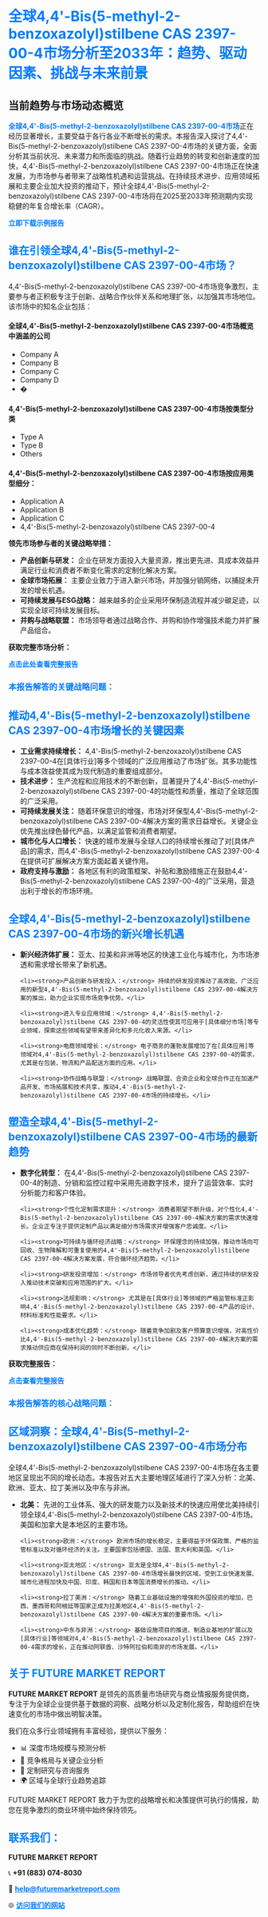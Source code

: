 <h1 style="color: #007BFF;">全球4,4'-Bis(5-methyl-2-benzoxazolyl)stilbene CAS 2397-00-4市场分析至2033年：趋势、驱动因素、挑战与未来前景</h1>

<section id="overview">
<h2>当前趋势与市场动态概览</h2>
<p><a href="https://www.futuremarketreport.com/zh-CN/industry-report/44-bis5-methyl-2-benzoxazolylstilbene-cas-2397-00-4-market" style="color: #007BFF; text-decoration: none;"><strong>全球4,4'-Bis(5-methyl-2-benzoxazolyl)stilbene CAS 2397-00-4市场</strong></a>正在经历显著增长，主要受益于各行各业不断增长的需求。本报告深入探讨了4,4'-Bis(5-methyl-2-benzoxazolyl)stilbene CAS 2397-00-4市场的关键方面，全面分析其当前状况、未来潜力和所面临的挑战。随着行业趋势的转变和创新速度的加快，4,4'-Bis(5-methyl-2-benzoxazolyl)stilbene CAS 2397-00-4市场正在快速发展，为市场参与者带来了战略性机遇和运营挑战。在持续技术进步、应用领域拓展和主要企业加大投资的推动下，预计全球4,4'-Bis(5-methyl-2-benzoxazolyl)stilbene CAS 2397-00-4市场将在2025至2033年预测期内实现稳健的年复合增长率（CAGR）。</p>
</section>

<section id="overview">
<p><a href="https://www.futuremarketreport.com/zh-CN/request-sample/reportId=111883" style="color: #007BFF; text-decoration: none;"><strong>立即下载示例报告</strong></a></p>
</section>

<section id="key-players">
<h2 style="color: #007BFF;">谁在引领全球4,4'-Bis(5-methyl-2-benzoxazolyl)stilbene CAS 2397-00-4市场？</h2>
<p>4,4'-Bis(5-methyl-2-benzoxazolyl)stilbene CAS 2397-00-4市场竞争激烈，主要参与者正积极专注于创新、战略合作伙伴关系和地理扩张，以加强其市场地位。该市场中的知名企业包括：</p>
<h4>全球4,4'-Bis(5-methyl-2-benzoxazolyl)stilbene CAS 2397-00-4市场概览中涵盖的公司</h4>
<ul><li>Company A</li><li>Company B</li><li>Company C</li><li>Company D</li><li>�</li></ul>
<h4>4,4'-Bis(5-methyl-2-benzoxazolyl)stilbene CAS 2397-00-4市场按类型分类</h4>
<ul><li>Type A</li><li>Type B</li><li>Others</li></ul>

<h4>4,4'-Bis(5-methyl-2-benzoxazolyl)stilbene CAS 2397-00-4市场按应用类型细分：</h4>
<ul><li>Application A</li><li>Application B</li><li>Application C</li><li>4,4&#039;-Bis(5-methyl-2-benzoxazolyl)stilbene CAS 2397-00-4</li></ul>
<p><strong>领先市场参与者的关键战略举措：</strong></p> 
<ul> 
<li><strong>产品创新与研发：</strong> 企业在研发方面投入大量资源，推出更先进、具成本效益并满足行业和消费者不断变化需求的定制化解决方案。</li> 
<li><strong>全球市场拓展：</strong> 主要企业致力于进入新兴市场，并加强分销网络，以捕捉未开发的增长机遇。</li> 
<li><strong>可持续发展与ESG战略：</strong> 越来越多的企业采用环保制造流程并减少碳足迹，以实现全球可持续发展目标。</li> 
<li><strong>并购与战略联盟：</strong> 市场领导者通过战略合作、并购和协作增强技术能力并扩展产品组合。</li> 
</ul>
</section>

<section>
<p><strong>获取完整市场分析：</strong></p> 
<a href="https://www.futuremarketreport.com/zh-CN/industry-report/44-bis5-methyl-2-benzoxazolylstilbene-cas-2397-00-4-market" style="color: #007BFF; text-decoration: none;"><strong>点击此处查看完整报告</strong></a> 
<h3 style="color: #007BFF;">本报告解答的关键战略问题：</h3>
</section>

<section id="driving-factors">
  <h2 style="color: #007BFF;">推动4,4'-Bis(5-methyl-2-benzoxazolyl)stilbene CAS 2397-00-4市场增长的关键因素</h2>
  <ul>
    <li><strong>工业需求持续增长：</strong> 4,4'-Bis(5-methyl-2-benzoxazolyl)stilbene CAS 2397-00-4在[具体行业]等多个领域的广泛应用推动了市场扩张。其多功能性与成本效益使其成为现代制造的重要组成部分。</li>
    <li><strong>技术进步：</strong> 生产流程和应用技术的不断创新，显著提升了4,4'-Bis(5-methyl-2-benzoxazolyl)stilbene CAS 2397-00-4的功能性和质量，推动了全球范围的广泛采用。</li>
    <li><strong>可持续发展关注：</strong> 随着环保意识的增强，市场对环保型4,4'-Bis(5-methyl-2-benzoxazolyl)stilbene CAS 2397-00-4解决方案的需求日益增长。关键企业优先推出绿色替代产品，以满足监管和消费者期望。</li>
    <li><strong>城市化与人口增长：</strong> 快速的城市发展与全球人口的持续增长推动了对[具体产品]的需求，而4,4'-Bis(5-methyl-2-benzoxazolyl)stilbene CAS 2397-00-4在提供可扩展解决方案方面起着关键作用。</li>
    <li><strong>政府支持与激励：</strong> 各地区有利的政策框架、补贴和激励措施正在鼓励4,4'-Bis(5-methyl-2-benzoxazolyl)stilbene CAS 2397-00-4的广泛采用，营造出利于增长的市场环境。</li>
  </ul>
</section>

<section id="growth-opportunities">
  <h2 style="color: #007BFF;">全球4,4'-Bis(5-methyl-2-benzoxazolyl)stilbene CAS 2397-00-4市场的新兴增长机遇</h2>
  <ul>
    <li><strong>新兴经济体扩展：</strong> 亚太、拉美和非洲等地区的快速工业化与城市化，为市场渗透和需求增长带来了新机遇。</li>
    
    <li><strong>产品创新与研发投入：</strong> 持续的研发投资推动了高效能、广泛应用的新型4,4'-Bis(5-methyl-2-benzoxazolyl)stilbene CAS 2397-00-4解决方案的推出，助力企业实现市场竞争优势。</li>
    
    <li><strong>进入专业应用领域：</strong> 4,4'-Bis(5-methyl-2-benzoxazolyl)stilbene CAS 2397-00-4的灵活性使其可应用于[具体细分市场]等专业领域，探索这些领域有望带来差异化和多元化收入来源。</li>
    
    <li><strong>电商领域增长：</strong> 电子商务的蓬勃发展增加了在[具体应用]等领域对4,4'-Bis(5-methyl-2-benzoxazolyl)stilbene CAS 2397-00-4的需求，尤其是在包装、物流和产品配送方面的应用。</li>
    
    <li><strong>协作战略与联盟：</strong> 战略联盟、合资企业和全球合作正在加速产品开发、市场拓展和技术共享，推动4,4'-Bis(5-methyl-2-benzoxazolyl)stilbene CAS 2397-00-4市场的持续增长。</li>
  </ul>
</section>

<section id="trending-factors">
  <h2 style="color: #007BFF;">塑造全球4,4'-Bis(5-methyl-2-benzoxazolyl)stilbene CAS 2397-00-4市场的最新趋势</h2>
  <ul>
    <li><strong>数字化转型：</strong> 在4,4'-Bis(5-methyl-2-benzoxazolyl)stilbene CAS 2397-00-4的制造、分销和监控过程中采用先进数字技术，提升了运营效率、实时分析能力和客户体验。</li>
    
    <li><strong>个性化定制需求提升：</strong> 消费者期望不断升级，对个性化4,4'-Bis(5-methyl-2-benzoxazolyl)stilbene CAS 2397-00-4解决方案的需求快速增长。企业正专注于提供定制产品以满足细分市场需求并增强客户忠诚度。</li>
    
    <li><strong>可持续与循环经济战略：</strong> 环保理念的持续加强，推动市场向可回收、生物降解和可重复使用的4,4'-Bis(5-methyl-2-benzoxazolyl)stilbene CAS 2397-00-4解决方案发展，符合循环经济趋势。</li>
    
    <li><strong>研发投资增加：</strong> 市场领导者优先考虑创新，通过持续的研发投入推动技术突破和应用范围的扩大。</li>
    
    <li><strong>法规影响：</strong> 尤其是在[具体行业]等领域的严格监管标准正影响4,4'-Bis(5-methyl-2-benzoxazolyl)stilbene CAS 2397-00-4产品的设计、材料标准和性能要求。</li>
    
    <li><strong>成本优化趋势：</strong> 随着竞争加剧及客户预算意识增强，对高性价比4,4'-Bis(5-methyl-2-benzoxazolyl)stilbene CAS 2397-00-4解决方案的需求推动供应商在保持利润的同时不断创新。</li>
  </ul>
</section>

<section>
  <p><strong>获取完整报告：</strong></p>
  <a href="https://www.futuremarketreport.com/zh-CN/industry-report/44-bis5-methyl-2-benzoxazolylstilbene-cas-2397-00-4-market" style="color: #007BFF; text-decoration: none;"><strong>点击查看完整报告</strong></a>

  <h3 style="color: #007BFF;">本报告解答的核心战略问题：</h3>
</section>

<section id="regional-analysis">
  <h2 style="color: #007BFF;">区域洞察：全球4,4'-Bis(5-methyl-2-benzoxazolyl)stilbene CAS 2397-00-4市场分布</h2>
  <p>全球4,4'-Bis(5-methyl-2-benzoxazolyl)stilbene CAS 2397-00-4市场在各主要地区呈现出不同的增长动态。本报告对五大主要地理区域进行了深入分析：北美、欧洲、亚太、拉丁美洲以及中东与非洲。</p>
  <ul>
    <li><strong>北美：</strong> 先进的工业体系、强大的研发能力以及新技术的快速应用使北美持续引领全球4,4'-Bis(5-methyl-2-benzoxazolyl)stilbene CAS 2397-00-4市场。美国和加拿大是本地区的主要市场。</li>

    <li><strong>欧洲：</strong> 欧洲市场的增长稳定，主要得益于环保政策、严格的监管标准以及对循环经济的关注。主要国家包括德国、法国、意大利和英国。</li>

    <li><strong>亚太地区：</strong> 亚太是全球4,4'-Bis(5-methyl-2-benzoxazolyl)stilbene CAS 2397-00-4市场增长最快的区域，受到工业快速发展、城市化进程加快及中国、印度、韩国和日本等国消费增长的推动。</li>

    <li><strong>拉丁美洲：</strong> 随着工业基础设施的增强和外国投资的增加，巴西、墨西哥和阿根廷等国家正成为拉美地区4,4'-Bis(5-methyl-2-benzoxazolyl)stilbene CAS 2397-00-4解决方案的重要市场。</li>

    <li><strong>中东与非洲：</strong> 基础设施项目的推进、制造业基地的扩展以及[具体行业]等领域对4,4'-Bis(5-methyl-2-benzoxazolyl)stilbene CAS 2397-00-4需求的增长，正在推动阿联酋、沙特阿拉伯和南非的市场发展。</li>
  </ul>
</section>

<footer>
<h2 style="color: #007BFF;">关于 FUTURE MARKET REPORT</h2>
<p><strong>FUTURE MARKET REPORT</strong> 是领先的高质量市场研究与商业情报服务提供商，专注于为全球企业提供基于数据的洞察、战略分析以及定制化报告，帮助组织在快速变化的市场中做出明智决策。</p>

<p>我们在众多行业领域拥有丰富经验，提供以下服务：</p>
<ul>
  <li>📊 深度市场规模与预测分析</li>
  <li>📌 竞争格局与关键企业分析</li>
  <li>🧩 定制研究与咨询服务</li>
  <li>🌍 区域与全球行业趋势追踪</li>
</ul>

<p>FUTURE MARKET REPORT 致力于为您的战略增长和决策提供可执行的情报，助您在竞争激烈的商业环境中始终保持领先。</p>

<h2 style="color: #007BFF;">联系我们：</h2>
<p><strong>FUTURE MARKET REPORT</strong></p>
<p>📞 <strong>+91 (883) 074-8030</strong></p>
<p>📧 <strong><a href="mailto:help@futuremarketreport.com" style="color: #007BFF;">help@futuremarketreport.com</a></strong></p>
<p>🌐 <strong><a href="https://www.futuremarketreport.com/" style="color: #007BFF;">访问我们的网站</a></strong></p>
</footer>